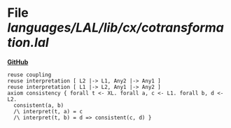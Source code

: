 # File _languages/LAL/lib/cx/cotransformation.lal_
**[GitHub](https://github.com/softlang/yas/blob/master/languages/LAL/lib/cx/cotransformation.lal)**
```
reuse coupling
reuse interpretation [ L2 |-> L1, Any2 |-> Any1 ]
reuse interpretation [ L1 |-> L2, Any1 |-> Any2 ]
axiom consistency { forall t <- XL. forall a, c <- L1. forall b, d <- L2.
  consistent(a, b)
  /\ interpret(t, a) = c
  /\ interpret(t, b) = d => consistent(c, d) }
```
